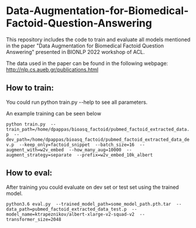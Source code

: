 # Data-Augmentation-for-Biomedical-Factoid-Question-Answering

This repository includes the code to train and evaluate all models mentioned in the paper 
"Data Augmentation for Biomedical Factoid Question Answering" presented in BIONLP 2022 workshop of ACL.

The data used in the paper can be found in the following webpage: 
http://nlp.cs.aueb.gr/publications.html 

## How to train:

You could run python train.py --help to see all parameters.


An example training can be seen below

`python train.py 
--train_path=/home/dpappas/bioasq_factoid/pubmed_factoid_extracted_data.p 
--dev_path=/home/dpappas/bioasq_factoid/pubmed_factoid_extracted_data_dev.p 
--keep_only=factoid_snippet 
--batch_size=16 
--augment_with=w2v_embed 
--how_many_aug=10000 
--augment_strategy=separate 
--prefix=w2v_embed_10k_albert`

## How to eval:

After training you could evaluate on dev set or test set using the trained model.

`python3.6 eval.py 
--trained_model_path=some_model_path.pth.tar 
--data_path=pubmed_factoid_extracted_data_test.p 
--model_name=ktrapeznikov/albert-xlarge-v2-squad-v2 
--transformer_size=2048`



